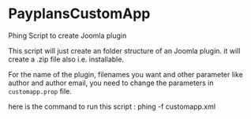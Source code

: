 PayplansCustomApp
=================

Phing Script to create Joomla plugin

This script will just create an folder structure of an Joomla plugin. it will create a .zip file also i.e. installable.

For the name of the plugin, filenames you want and other parameter like author and author email, you need to change the parameters in `customapp.prop` file.

here is the command to run this script :
phing -f customapp.xml


